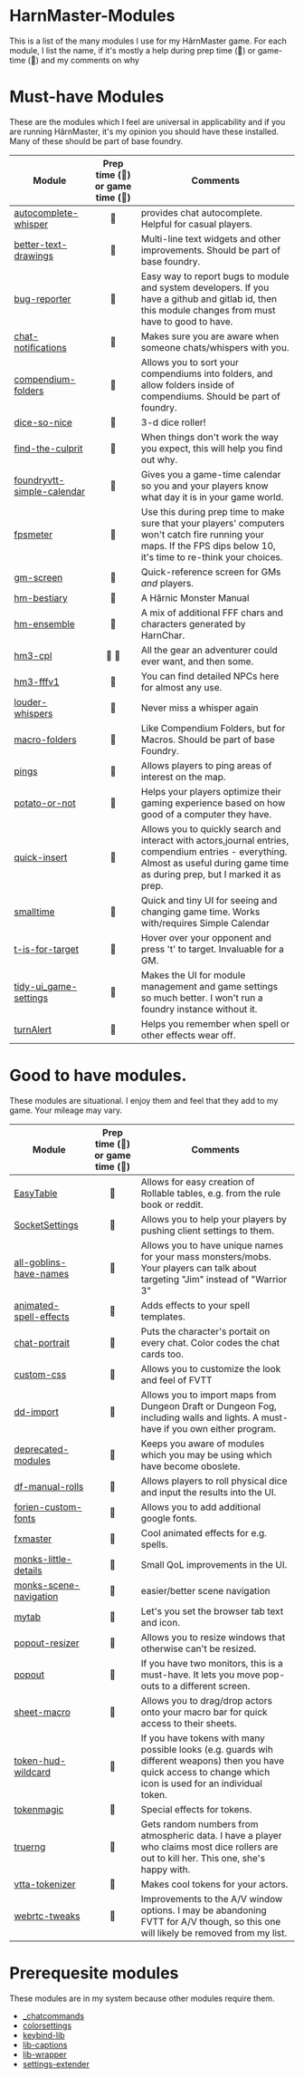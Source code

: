 # HarnMaster-Modules
This is a list of the many modules I use for my HârnMaster game. 
For each module, I list the name, if it's mostly a help during prep time 
(:book:) or game-time (:game_die:) and my comments on why

# Must-have Modules
These are the modules which I feel are universal in applicability 
and if you are running HârnMaster, it's my opinion you should have 
these installed. Many of these should be part of base foundry.

|Module|Prep time (:book:) or game time (:game_die:)|Comments|
|------|:------------------------------------------:|--------|
|[autocomplete-whisper](https://raw.githubusercontent.com/orcnog/autocomplete-whisper/master/module.json)|:game_die:|provides chat autocomplete. Helpful for casual players.|
|[better-text-drawings](https://github.com/ruipin/fvtt-better-text-drawings/releases/latest/download/module.json)|:book:|Multi-line text widgets and other improvements. Should be part of base foundry.|
|[bug-reporter](https://github.com/League-of-Foundry-Developers/bug-reporter/releases/latest/download/module.json)|:book:|Easy way to report bugs to module and system developers. If you have a github and gitlab id, then this module changes from must have to good to have.|
|[chat-notifications](https://raw.githubusercontent.com/Moerill/fvtt-chat-notifications/master/module.json)|:game_die:|Makes sure you are aware when someone chats/whispers with you.|
|[compendium-folders](https://raw.githubusercontent.com/earlSt1/vtt-compendium-folders/082-update/module.json)|:book:|Allows you to sort your compendiums into folders, and allow folders inside of compendiums. Should be part of foundry.|
|[dice-so-nice](https://gitlab.com/riccisi/foundryvtt-dice-so-nice/-/raw/master/module/module.json)|:game_die:|3-d dice roller!|
|[find-the-culprit](https://raw.githubusercontent.com/Moerill/fvtt-find-the-culprit/master/module.json)|:book:|When things don't work the way you expect, this will help you find out why.|
|[foundryvtt-simple-calendar](https://github.com/vigoren/foundryvtt-simple-calendar/releases/latest/download/module.json)|:book:|Gives you a game-time calendar so you and your players know what day it is in your game world.|
|[fpsmeter](https://raw.githubusercontent.com/ardittristan/VTTFPSMeter/master/module.json)|:book:|Use this during prep time to make sure that your players' computers won't catch fire running your maps. If the FPS dips below 10, it's time to re-think your choices.|
|[gm-screen](https://github.com/ElfFriend-DnD/foundryvtt-gmScreen/releases/latest/download/module.json)|:game_die:|Quick-reference screen for GMs *and* players.|
|[hm-bestiary](https://raw.githubusercontent.com/toastygm/hm-bestiary/master/module.json)|:game_die:|A Hârnic Monster Manual|
|[hm-ensemble](https://raw.githubusercontent.com/toastygm/hm-ensemble/master/module.json)|:game_die:|A mix of additional FFF chars and characters generated by HarnChar.|
|[hm3-cpl](https://raw.githubusercontent.com/toastygm/hm3-cpl/master/module.json)|:book: :game_die:|All the gear an adventurer could ever want, and then some.|
|[hm3-fffv1](https://raw.githubusercontent.com/toastygm/hm3-fffv1/master/module.json)|:book:|You can find detailed NPCs here for almost any use.|
|[louder-whispers](https://gitlab.com/n3dst4/louder-whispers/-/raw/main/module.json)|:game_die:|Never miss a whisper again|
|[macro-folders](https://raw.githubusercontent.com/earlSt1/vtt-macro-folders/08x-update/module.json)|:book:|Like Compendium Folders, but for Macros. Should be part of base Foundry.|
|[pings](https://gitlab.com/foundry-azzurite/pings/-/jobs/artifacts/1.2.12+0.8.6/raw/dist/pings/module.json?job=build)|:game_die:|Allows players to ping areas of interest on the map.|
|[potato-or-not](https://github.com/Haxxer/FoundryVTT-PotatoOrNot/releases/latest/download/module.json)|:game_die:|Helps your players optimize their gaming experience based on how good of a computer they have.|
|[quick-insert](https://gitlab.com/fvtt-modules-lab/quick-insert/-/jobs/artifacts/master/raw/module.json?job=build-module)|:book:|Allows you to quickly search and interact with actors,journal entries, compendium entries - everything. Almost as useful during game time as during prep, but I marked it as prep.|
|[smalltime](https://github.com/unsoluble/smalltime/releases/latest/download/module.json)|:game_die:|Quick and tiny UI for seeing and changing game time. Works with/requires Simple Calendar|
|[t-is-for-target](https://github.com/basicer/foundryvtt-t-is-for-target/releases/latest/download/module.json)|:game_die:|Hover over your opponent and press 't' to target. Invaluable for a GM.|
|[tidy-ui_game-settings](https://raw.githubusercontent.com/sdenec/tidy-ui_game-settings/master/module.json)|:book:|Makes the UI for module management and game settings so much better. I won't run a foundry instance without it.|
|[turnAlert](https://raw.githubusercontent.com/schultzcole/FVTT-Turn-Alert/master/module.json)|:game_die:|Helps you remember when spell or other effects wear off. |


# Good to have modules.
These modules are situational. I enjoy them and feel that they add to my game. Your mileage may vary.

|Module|Prep time (:book:) or game time (:game_die:)|Comments|
|------|:------------------------------------------:|--------|
|[EasyTable](https://raw.githubusercontent.com/BlitzKraig/fvtt-EasyTable/master/module.json)|:book:|Allows for easy creation of Rollable tables, e.g. from the rule book or reddit.|
|[SocketSettings](https://raw.githubusercontent.com/BlitzKraig/fvtt-SocketSettings/master/module.json)|:game_die:|Allows you to help your players by pushing client settings to them.|
|[all-goblins-have-names](https://raw.githubusercontent.com/jsabol/all-goblins-have-names/master/module.json)|:game_die:|Allows you to have unique names for your mass monsters/mobs. Your players can talk about targeting "Jim" instead of "Warrior 3"|
|[animated-spell-effects](https://github.com/jackkerouac/animated-spell-effects/releases/latest/download/module.json)|:book:|Adds effects to your spell templates.|
|[chat-portrait](https://raw.githubusercontent.com/ShoyuVanilla/FoundryVTT-Chat-Portrait/master/src/module.json)|:game_die:|Puts the character's portait on every chat. Color codes the chat cards too.|
|[custom-css](https://github.com/cswendrowski/FoundryVTT-Custom-CSS/releases/latest/download/module.json)|:book:|Allows you to customize the look and feel of FVTT|
|[dd-import](https://raw.githubusercontent.com/moo-man/FVTT-DD-Import/master/module.json)|:book:|Allows you to import maps from Dungeon Draft or Dungeon Fog, including walls and lights. A must-have if you own either program.|
|[deprecated-modules](https://github.com/League-of-Foundry-Developers/FoundryVTT-Deprecated-Modules/releases/latest/download/module.json)|:book:|Keeps you aware of modules which you may be using which have become oboslete.|
|[df-manual-rolls](https://dragonflagon.cafe/mods/man/df-manual-rolls)|:game_die:|Allows players to roll physical dice and input the results into the UI.|
|[forien-custom-fonts](https://raw.githubusercontent.com/Forien/foundryvtt-forien-custom-fonts/master/module.json)|:book:|Allows you to add additional google fonts.|
|[fxmaster](https://gitlab.com/mesfoliesludiques/foundryvtt-fxmaster/-/raw/master/module.json)|:book:|Cool animated effects for e.g. spells.|
|[monks-little-details](https://github.com/ironmonk88/monks-little-details/releases/latest/download/module.json)|:game_die:|Small QoL improvements in the UI.|
|[monks-scene-navigation](https://github.com/ironmonk88/monks-scene-navigation/releases/latest/download/module.json)|:game_die:|easier/better scene navigation|
|[mytab](https://raw.githubusercontent.com/Handyfon/myTab/master/module.json)|:game_die:|Let's you set the browser tab text and icon.|
|[popout-resizer](https://raw.githubusercontent.com/Cardagon/popout-resizer/master/module.json)|:game_die:|Allows you to resize windows that otherwise can't be resized.|
|[popout](https://raw.githubusercontent.com/League-of-Foundry-Developers/fvtt-module-popout/master/module.json)|:game_die:|If you have two monitors, this is a must-have. It lets you move pop-outs to a different screen.|
|[sheet-macro](https://bitbucket.org/Fyorl/sheet-macro/raw/master/module.json)|:book:|Allows you to drag/drop actors onto your macro bar for quick access to their sheets.|
|[token-hud-wildcard](https://raw.githubusercontent.com/javieros105/FVTT-TokenHUDWildcard/master/token-hud-wildcard/module.json)|:game_die:|If you have tokens with many possible looks (e.g. guards wih different weapons) then you have quick access to change which icon is used for an individual token.|
|[tokenmagic](https://raw.githubusercontent.com/Feu-Secret/Tokenmagic/master/tokenmagic/module.json)|:book:|Special effects for tokens.|
|[truerng](https://raw.githubusercontent.com/kidfearless/Foundry-TrueRNG/master/module.json)|:game_die:|Gets random numbers from atmospheric data. I have a player who claims most dice rollers are out to kill her. This one, she's happy with.|
|[vtta-tokenizer](https://github.com/mrprimate/vtta-tokenizer/releases/download/latest/module.json)|:book:|Makes cool tokens for your actors.|
|[webrtc-tweaks](https://github.com/bekriebel/fvtt-module-webrtc_tweaks/releases/latest/download/module.json)|:game_die:|Improvements to the A/V window options. I may be abandoning FVTT for A/V though, so this one will likely be removed from my list.|


# Prerequesite modules
These modules are in my system because other modules require them.
 * [_chatcommands](https://github.com/League-of-Foundry-Developers/Chat-Commands-Lib/releases/latest/download/module.json)
 * [colorsettings](https://raw.githubusercontent.com/ardittristan/VTTColorSettings/master/module.json)
 * [keybind-lib](https://gitlab.com/fvtt-modules-lab/keybind-lib/-/jobs/artifacts/master/raw/module.json?job=build-release)
 * [lib-captions](https://github.com/bekriebel/fvtt-module-lib-captions/releases/latest/download/module.json)
 * [lib-wrapper](https://github.com/ruipin/fvtt-lib-wrapper/releases/latest/download/module.json)
 * [settings-extender](https://gitlab.com/foundry-azzurite/settings-extender/-/jobs/artifacts/master/raw/dist/settings-extender/module.json?job=build)